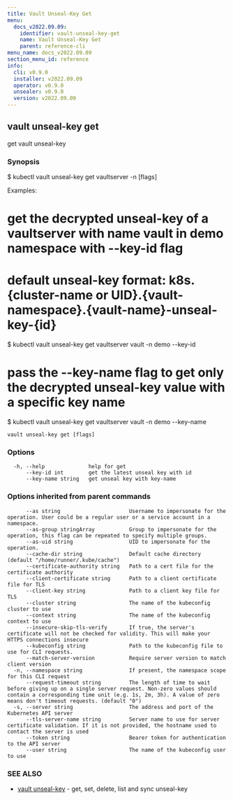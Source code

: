 ```yaml
---
title: Vault Unseal-Key Get
menu:
  docs_v2022.09.09:
    identifier: vault-unseal-key-get
    name: Vault Unseal-Key Get
    parent: reference-cli
menu_name: docs_v2022.09.09
section_menu_id: reference
info:
  cli: v0.9.0
  installer: v2022.09.09
  operator: v0.9.0
  unsealer: v0.9.0
  version: v2022.09.09
---
```


## vault unseal-key get

get vault unseal-key

### Synopsis


$ kubectl vault unseal-key get vaultserver <name> -n <namespace> [flags]

Examples:
 # get the decrypted unseal-key of a vaultserver with name vault in demo namespace with --key-id flag
 # default unseal-key format: k8s.{cluster-name or UID}.{vault-namespace}.{vault-name}-unseal-key-{id}
 $ kubectl vault unseal-key get vaultserver vault -n demo --key-id <id>

 # pass the --key-name flag to get only the decrypted unseal-key value with a specific key name
 $ kubectl vault unseal-key get vaultserver vault -n demo --key-name <name>


```
vault unseal-key get [flags]
```

### Options

```
  -h, --help              help for get
      --key-id int        get the latest unseal key with id
      --key-name string   get unseal key with key-name
```

### Options inherited from parent commands

```
      --as string                      Username to impersonate for the operation. User could be a regular user or a service account in a namespace.
      --as-group stringArray           Group to impersonate for the operation, this flag can be repeated to specify multiple groups.
      --as-uid string                  UID to impersonate for the operation.
      --cache-dir string               Default cache directory (default "/home/runner/.kube/cache")
      --certificate-authority string   Path to a cert file for the certificate authority
      --client-certificate string      Path to a client certificate file for TLS
      --client-key string              Path to a client key file for TLS
      --cluster string                 The name of the kubeconfig cluster to use
      --context string                 The name of the kubeconfig context to use
      --insecure-skip-tls-verify       If true, the server's certificate will not be checked for validity. This will make your HTTPS connections insecure
      --kubeconfig string              Path to the kubeconfig file to use for CLI requests.
      --match-server-version           Require server version to match client version
  -n, --namespace string               If present, the namespace scope for this CLI request
      --request-timeout string         The length of time to wait before giving up on a single server request. Non-zero values should contain a corresponding time unit (e.g. 1s, 2m, 3h). A value of zero means don't timeout requests. (default "0")
  -s, --server string                  The address and port of the Kubernetes API server
      --tls-server-name string         Server name to use for server certificate validation. If it is not provided, the hostname used to contact the server is used
      --token string                   Bearer token for authentication to the API server
      --user string                    The name of the kubeconfig user to use
```

### SEE ALSO

* [vault unseal-key](/docs/v2022.09.09/reference/cli/vault_unseal-key)	 - get, set, delete, list and sync unseal-key

